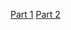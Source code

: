 [Part 1](https://musical-bublanina-a72ae9.netlify.app/methodtest.html)
[Part 2](https://musical-bublanina-a72ae9.netlify.app/webcomponent.html)